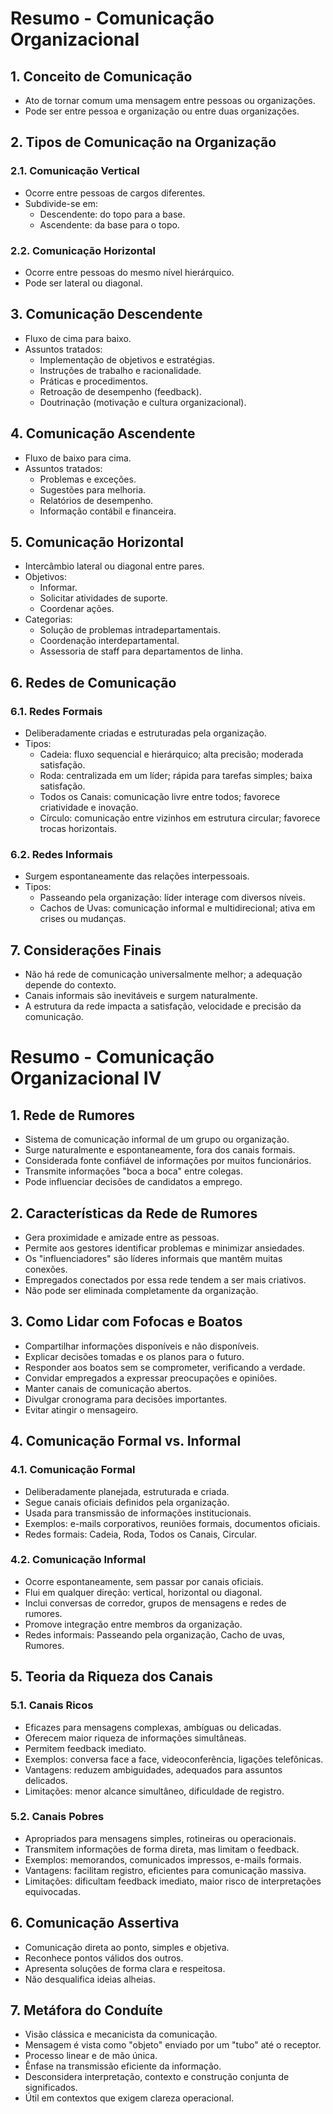 # Resumo - Comunicação Organizacional

## 1. Conceito de Comunicação
- Ato de tornar comum uma mensagem entre pessoas ou organizações.
- Pode ser entre pessoa e organização ou entre duas organizações.

## 2. Tipos de Comunicação na Organização

### 2.1. Comunicação Vertical
- Ocorre entre pessoas de cargos diferentes.
- Subdivide-se em:
  - Descendente: do topo para a base.
  - Ascendente: da base para o topo.

### 2.2. Comunicação Horizontal
- Ocorre entre pessoas do mesmo nível hierárquico.
- Pode ser lateral ou diagonal.

## 3. Comunicação Descendente
- Fluxo de cima para baixo.
- Assuntos tratados:
  - Implementação de objetivos e estratégias.
  - Instruções de trabalho e racionalidade.
  - Práticas e procedimentos.
  - Retroação de desempenho (feedback).
  - Doutrinação (motivação e cultura organizacional).

## 4. Comunicação Ascendente
- Fluxo de baixo para cima.
- Assuntos tratados:
  - Problemas e exceções.
  - Sugestões para melhoria.
  - Relatórios de desempenho.
  - Informação contábil e financeira.

## 5. Comunicação Horizontal
- Intercâmbio lateral ou diagonal entre pares.
- Objetivos:
  - Informar.
  - Solicitar atividades de suporte.
  - Coordenar ações.
- Categorias:
  - Solução de problemas intradepartamentais.
  - Coordenação interdepartamental.
  - Assessoria de staff para departamentos de linha.

## 6. Redes de Comunicação

### 6.1. Redes Formais
- Deliberadamente criadas e estruturadas pela organização.
- Tipos:
  - Cadeia: fluxo sequencial e hierárquico; alta precisão; moderada satisfação.
  - Roda: centralizada em um líder; rápida para tarefas simples; baixa satisfação.
  - Todos os Canais: comunicação livre entre todos; favorece criatividade e inovação.
  - Círculo: comunicação entre vizinhos em estrutura circular; favorece trocas horizontais.

### 6.2. Redes Informais
- Surgem espontaneamente das relações interpessoais.
- Tipos:
  - Passeando pela organização: líder interage com diversos níveis.
  - Cachos de Uvas: comunicação informal e multidirecional; ativa em crises ou mudanças.

## 7. Considerações Finais
- Não há rede de comunicação universalmente melhor; a adequação depende do contexto.
- Canais informais são inevitáveis e surgem naturalmente.
- A estrutura da rede impacta a satisfação, velocidade e precisão da comunicação.

# Resumo - Comunicação Organizacional IV

## 1. Rede de Rumores
- Sistema de comunicação informal de um grupo ou organização.
- Surge naturalmente e espontaneamente, fora dos canais formais.
- Considerada fonte confiável de informações por muitos funcionários.
- Transmite informações "boca a boca" entre colegas.
- Pode influenciar decisões de candidatos a emprego.

## 2. Características da Rede de Rumores
- Gera proximidade e amizade entre as pessoas.
- Permite aos gestores identificar problemas e minimizar ansiedades.
- Os "influenciadores" são líderes informais que mantêm muitas conexões.
- Empregados conectados por essa rede tendem a ser mais criativos.
- Não pode ser eliminada completamente da organização.

## 3. Como Lidar com Fofocas e Boatos
- Compartilhar informações disponíveis e não disponíveis.
- Explicar decisões tomadas e os planos para o futuro.
- Responder aos boatos sem se comprometer, verificando a verdade.
- Convidar empregados a expressar preocupações e opiniões.
- Manter canais de comunicação abertos.
- Divulgar cronograma para decisões importantes.
- Evitar atingir o mensageiro.

## 4. Comunicação Formal vs. Informal

### 4.1. Comunicação Formal
- Deliberadamente planejada, estruturada e criada.
- Segue canais oficiais definidos pela organização.
- Usada para transmissão de informações institucionais.
- Exemplos: e-mails corporativos, reuniões formais, documentos oficiais.
- Redes formais: Cadeia, Roda, Todos os Canais, Circular.

### 4.2. Comunicação Informal
- Ocorre espontaneamente, sem passar por canais oficiais.
- Flui em qualquer direção: vertical, horizontal ou diagonal.
- Inclui conversas de corredor, grupos de mensagens e redes de rumores.
- Promove integração entre membros da organização.
- Redes informais: Passeando pela organização, Cacho de uvas, Rumores.

## 5. Teoria da Riqueza dos Canais

### 5.1. Canais Ricos
- Eficazes para mensagens complexas, ambíguas ou delicadas.
- Oferecem maior riqueza de informações simultâneas.
- Permitem feedback imediato.
- Exemplos: conversa face a face, videoconferência, ligações telefônicas.
- Vantagens: reduzem ambiguidades, adequados para assuntos delicados.
- Limitações: menor alcance simultâneo, dificuldade de registro.

### 5.2. Canais Pobres
- Apropriados para mensagens simples, rotineiras ou operacionais.
- Transmitem informações de forma direta, mas limitam o feedback.
- Exemplos: memorandos, comunicados impressos, e-mails formais.
- Vantagens: facilitam registro, eficientes para comunicação massiva.
- Limitações: dificultam feedback imediato, maior risco de interpretações equivocadas.

## 6. Comunicação Assertiva
- Comunicação direta ao ponto, simples e objetiva.
- Reconhece pontos válidos dos outros.
- Apresenta soluções de forma clara e respeitosa.
- Não desqualifica ideias alheias.

## 7. Metáfora do Conduíte
- Visão clássica e mecanicista da comunicação.
- Mensagem é vista como "objeto" enviado por um "tubo" até o receptor.
- Processo linear e de mão única.
- Ênfase na transmissão eficiente da informação.
- Desconsidera interpretação, contexto e construção conjunta de significados.
- Útil em contextos que exigem clareza operacional.